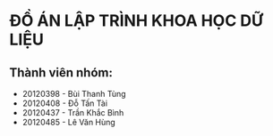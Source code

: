 # ĐỒ ÁN LẬP TRÌNH KHOA HỌC DỮ LIỆU
## Thành viên nhóm:
* 20120398 - Bùi Thanh Tùng
* 20120408 - Đỗ Tấn Tài
* 20120437 - Trần Khắc Bình
* 20120485 - Lê Văn Hùng
